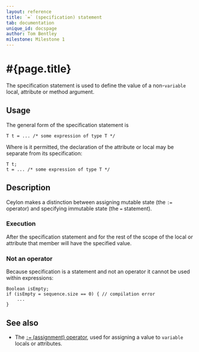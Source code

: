 ```yaml
---
layout: reference
title: `=` (specification) statement
tab: documentation
unique_id: docspage
author: Tom Bentley
milestone: Milestone 1
---
```


# #{page.title}

The specification statement is used to define the value of a non-`variable`
local, attribute or method argument.

## Usage 

The general form of the specification statement is

    T t = ... /* some expression of type T */

Where is it permitted, the declaration of the attribute or local may be 
separate from its specification:

    T t;
    t = ... /* some expression of type T */

## Description

Ceylon makes a distinction between assigning mutable state (the `:=` operator) 
and specifying immutable state (the `=` statement). 

### Execution

After the specification statement and for the rest of the scope of the local 
or attribute that member will have the specified value.

### Not an operator

Because specification is a 
statement and not an operator it cannot be used within expressions:

    Boolean isEmpty;
    if (isEmpty = sequence.size == 0) { // compilation error
        ...
    }


## See also

* The [`:=` (assignment) operator](../../operator/assignment/), used for 
  assigning a value to `variable` locals or attributes.

